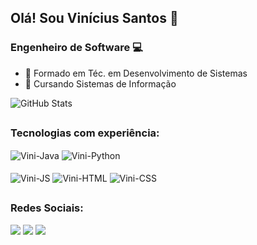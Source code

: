 ## Olá! Sou Vinícius Santos 👾

### Engenheiro de Software 💻

- 🔭 Formado em Téc. em Desenvolvimento de Sistemas
- 🔭 Cursando Sistemas de Informação

![GitHub Stats](https://github-readme-stats.vercel.app/api?username=vinisantoszx&show_icons=true&theme=blue_navy)
  
<!--  ##
  ### Estou aprendendo:
<div style="display: inline_block">
  
</div> -->

  ##
  ### Tecnologias com experiência:
<div style="display: inline_block">
  <!--<img align="center" alt="Vini-SQL" src="https://img.shields.io/badge/Kali Linux-000000?style=for-the-badge&logo=kali-linux&logoColor=white">
  <img align="center" alt="Vini-MariaDB" src="https://img.shields.io/badge/MariaDB-000000?style=for-the-badge&logo=mariadb&logoColor=white">-->
  <img align="center" alt="Vini-Java" src="https://img.shields.io/badge/Java-000000?style=for-the-badge&logo=openjdk&logoColor=white">
  <img align="center" alt="Vini-Python" src="https://img.shields.io/badge/Python-000000?style=for-the-badge&logo=python&logoColor=white"><br><br>
  <img align="center" alt="Vini-JS" src="https://img.shields.io/badge/JavaScript-000000?style=for-the-badge&logo=javascript&logoColor=white">
  <img align="center" alt="Vini-HTML" src="https://img.shields.io/badge/HTML5-000000?style=for-the-badge&logo=html5&logoColor=white">
  <img align="center" alt="Vini-CSS" src="https://img.shields.io/badge/CSS3-000000?style=for-the-badge&logo=css3&logoColor=white">
  <!--<img align="center" alt="Vini-Dart" src="https://img.shields.io/badge/Dart-000000?style=for-the-badge&logo=dart&logoColor=FFFFFF">
  <img align="center" alt="Vini-Flutter" src="https://img.shields.io/badge/Flutter-000000?style=for-the-badge&logo=flutter&logoColor=FFFFFF">-->
</div>

  ##
  ### Redes Sociais:
<div>
  <a href="https://instagram.com/__viniciussantos_" target="_blank"><img src="https://img.shields.io/badge/-Instagram-000000?style=for-the-badge&logo=instagram&logoColor=white" target="_blank"></a>
  <a href="https://web.telegram.org/viniciussatos009" target="_blank"><img src="https://img.shields.io/badge/Telegram-000000?style=for-the-badge&logo=telegram&logoColor=white" target="_blank"></a>
  <a href="https://twitter.com/vinisantos_23" target="_blank"><img src="https://img.shields.io/badge/X-000000?style=for-the-badge&logo=x&logoColor=white" target=_blank"></a>
</div>
